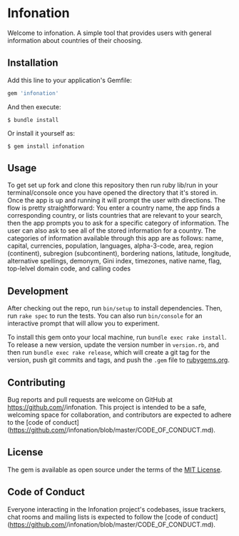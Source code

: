 # Infonation

Welcome to infonation. A simple tool that provides users with general information about countries of their choosing.

## Installation

Add this line to your application's Gemfile:

```ruby
gem 'infonation'
```

And then execute:

    $ bundle install

Or install it yourself as:

    $ gem install infonation

## Usage

To get set up fork and clone this repository then run ruby lib/run in your terminal/console once you have opened the directory that it's stored in. Once the app is up and running it will prompt the user with directions. The flow is pretty straightforward: You enter a country name, the app finds a corresponding country, or lists countries that are relevant to your search, then the app prompts you to ask for a specific category of information. The user can also ask to see all of the stored information for a country. The categories of information available through this app are as follows:
name, capital, currencies, population, languages, alpha-3-code, area, region (continent), subregion (subcontinent), bordering nations, latitude, longitude, alternative spellings, demonym, Gini index, timezones, native name, flag, top-lelvel domain code, and calling codes

## Development

After checking out the repo, run `bin/setup` to install dependencies. Then, run `rake spec` to run the tests. You can also run `bin/console` for an interactive prompt that will allow you to experiment.

To install this gem onto your local machine, run `bundle exec rake install`. To release a new version, update the version number in `version.rb`, and then run `bundle exec rake release`, which will create a git tag for the version, push git commits and tags, and push the `.gem` file to [rubygems.org](https://rubygems.org).

## Contributing

Bug reports and pull requests are welcome on GitHub at https://github.com/<github username>/infonation. This project is intended to be a safe, welcoming space for collaboration, and contributors are expected to adhere to the [code of conduct](https://github.com/<github username>/infonation/blob/master/CODE_OF_CONDUCT.md).


## License

The gem is available as open source under the terms of the [MIT License](https://opensource.org/licenses/MIT).

## Code of Conduct

Everyone interacting in the Infonation project's codebases, issue trackers, chat rooms and mailing lists is expected to follow the [code of conduct](https://github.com/<github username>/infonation/blob/master/CODE_OF_CONDUCT.md).
